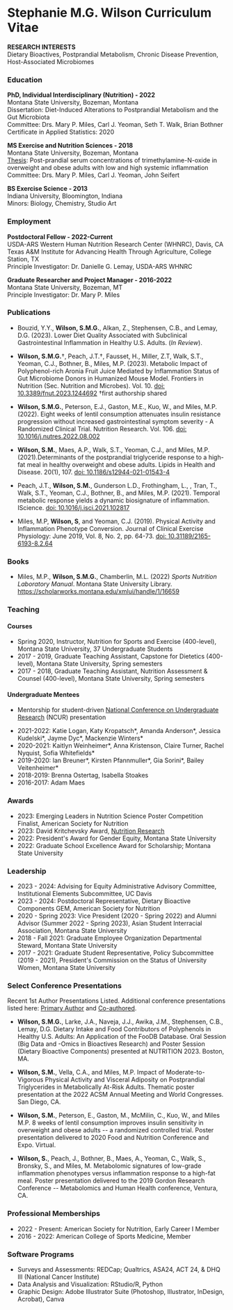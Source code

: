 # Stephanie M.G. Wilson Curriculum Vitae
**RESEARCH INTERESTS**\
Dietary Bioactives, Postprandial Metabolism, Chronic Disease Prevention, Host-Associated Microbiomes

### Education

**PhD, Individual Interdisciplinary (Nutrition) - 2022**\
Montana State University, Bozeman, Montana\
Dissertation: Diet-Induced Alterations to Postprandial Metabolism and the Gut Microbiota\
Committee: Drs. Mary P. Miles, Carl J. Yeoman, Seth T. Walk, Brian Bothner\
Certificate in Applied Statistics: 2020

**MS Exercise and Nutrition Sciences - 2018**\
Montana State University, Bozeman, Montana\
[Thesis](https://scholarworks.montana.edu/xmlui/handle/1/15111): Post-prandial serum concentrations of trimethylamine-N-oxide in overweight and obese adults with low and high systemic inflammation\
Committee: Drs. Mary P. Miles, Carl J. Yeoman, John Seifert

**BS Exercise Science - 2013**\
Indiana University, Bloomington, Indiana\
Minors: Biology, Chemistry, Studio Art

### Employment

**Postdoctoral Fellow - 2022-Current**\
USDA-ARS Western Human Nutrition Research Center (WHNRC), Davis, CA\
Texas A&M Institute for Advancing Health Through Agriculture, College Station, TX\
Principle Investigator: Dr. Danielle G. Lemay, USDA-ARS WHNRC

**Graduate Researcher and Project Manager - 2016-2022**\
Montana State University, Bozeman, MT\
Principle Investigator: Dr. Mary P. Miles

### Publications

-   Bouzid, Y.Y., **Wilson, S.M.G.**, Alkan, Z., Stephensen, C.B., and Lemay, D.G. (2023). Lower Diet Quality Associated with Subclinical Gastrointestinal Inflammation in Healthy U.S. Adults. (*In Review*).

-   **Wilson, S.M.G.**&dagger;, Peach, J.T.&dagger;, Fausset, H., Miller, Z.T, Walk, S.T., Yeoman, C.J., Bothner, B., Miles, M.P. (2023). Metabolic Impact of Polyphenol-rich Aronia Fruit Juice Mediated by Inflammation Status of Gut Microbiome Donors in Humanized Mouse Model. Frontiers in Nutrition (Sec. Nutrition and Microbes). Vol. 10. [doi:  10.3389/fnut.2023.1244692](https://doi.org/10.3389/fnut.2023.1244692) &dagger;first authorship shared
    
-   **Wilson, S.M.G.**, Peterson, E.J., Gaston, M.E., Kuo, W., and Miles, M.P. (2022). Eight weeks of lentil consumption attenuates insulin resistance progression without increased gastrointestinal symptom severity - A Randomized Clinical Trial. Nutrition Research. Vol. 106. [doi: 10.1016/j.nutres.2022.08.002](https://doi.org/10.1016/j.nutres.2022.08.002)

-   **Wilson, S.M.**, Maes, A.P., Walk, S.T., Yeoman, C.J., and Miles, M.P. (2021).Determinants of the postprandial triglyceride response to a high-fat meal in healthy overweight and obese adults. Lipids in Health and Disease. 20(1), 107. [doi: 10.1186/s12944-021-01543-4](https://lipidworld.biomedcentral.com/articles/10.1186/s12944-021-01543-4)

-   Peach, J.T., **Wilson, S.M.**, Gunderson L.D., Frothingham, L., , Tran, T., Walk, S.T., Yeoman, C.J., Bothner, B., and Miles, M.P. (2021). Temporal metabolic response yields a dynamic biosignature of inflammation. IScience. [doi: 10.1016/j.isci.2021.102817](https://linkinghub.elsevier.com/retrieve/pii/S2589004221007859)

-   Miles, M.P, **Wilson, S**, and Yeoman, C.J. (2019). Physical Activity and Inflammation Phenotype Conversion. Journal of Clinical Exercise Physiology: June 2019, Vol. 8, No. 2, pp. 64-73. [doi: 10.31189/2165-6193-8.2.64](https://meridian.allenpress.com/jcep/article/8/2/64/433899/Physical-Activity-and-Inflammation-Phenotype)

### Books

-   Miles, M.P., **Wilson, S.M.G.**, Chamberlin, M.L. (2022) *Sports Nutrition Laboratory Manual*. Montana State University Library. <https://scholarworks.montana.edu/xmlui/handle/1/16659>

### Teaching

#### Courses

-   Spring 2020, Instructor, Nutrition for Sports and Exercise (400-level), Montana State University, 37 Undergraduate Students
-   2017 - 2019, Graduate Teaching Assistant, Capstone for Dietetics (400-level), Montana State University, Spring semesters
-   2017 - 2018, Graduate Teaching Assistant, Nutrition Assessment & Counsel (400-level), Montana State University, Spring semesters

#### Undergraduate Mentees

* Mentorship for student-driven [National Conference on Undergraduate Research](https://www.cur.org/) (NCUR) presentation

-   2021-2022: Katie Logan, Katy Kropatsch\*, Amanda Anderson\*, Jessica Kudelski\*, Jayme Dyc\*, Mackenzie Winters\*
-   2020-2021: Kaitlyn Weinheimer\*, Anna Kristenson, Claire Turner, Rachel Nyquist, Sofia Whitefields\*
-   2019-2020: Ian Breuner\*, Kirsten Pfannmuller\*, Gia Sorini\*, Bailey Veitenheimer\*
-   2018-2019: Brenna Ostertag, Isabella Stoakes
-   2016-2017: Adam Maes

### Awards

-   2023: Emerging Leaders in Nutrition Science Poster Competition Finalist, American Society for Nutrition
-   2023: David Kritchevsky Award, [Nutrition Research](https://www.sciencedirect.com/journal/nutrition-research)
-   2022: President's Award for Gender Equity, Montana State University
-   2022: Graduate School Excellence Award for Scholarship; Montana State University

### Leadership

-   2023 - 2024: Advising for Equity Administrative Advisory Committee, Institutional Elements Subcommittee, UC Davis
-   2023 - 2024: Postdoctoral Representative, Dietary Bioactive Components GEM, American Society for Nutrition
-   2020 - Spring 2023: Vice President (2020 - Spring 2022) and Alumni Advisor (Summer 2022 - Spring 2023), Asian Student Interracial Association, Montana State University
-   2018 - Fall 2021: Graduate Employee Organization Departmental Steward, Montana State University
-   2017 - 2021: Graduate Student Representative, Policy Subcommittee (2019 - 2021), President's Commission on the Status of University Women, Montana State University

### Select Conference Presentations

Recent 1st Author Presentations Listed. Additional conference presentations listed here: [Primary Author](https://github.com/SWi1/SMG.Wilson/blob/main/ConferencePresentations_Primary.md) and [Co-authored](https://github.com/SWi1/SMG.Wilson/blob/main/ConferencePresentations_Coauthor.md).

-   **Wilson, S.M.G.**, Larke, J.A., Naveja, J.J., Awika, J.M., Stephensen, C.B., Lemay, D.G. Dietary Intake and Food Contributors of Polyphenols in Healthy U.S. Adults: An Application of the FooDB Database. Oral Session (Big Data and -Omics in Bioactives Research) and Poster Session (Dietary Bioactive Components) presented at NUTRITION 2023. Boston, MA.

-   **Wilson, S.M.**, Vella, C.A., and Miles, M.P. Impact of Moderate-to-Vigorous Physical Activity and Visceral Adiposity on Postprandial Triglycerides in Metabolically At-Risk Adults. Thematic poster presentation at the 2022 ACSM Annual Meeting and World Congresses. San Diego, CA.

-   **Wilson, S.M.**, Peterson, E., Gaston, M., McMilin, C., Kuo, W., and Miles M.P. 8 weeks of lentil consumption improves insulin sensitivity in overweight and obese adults -- a randomized controlled trial. Poster presentation delivered to 2020 Food and Nutrition Conference and Expo. Virtual.
  
-   **Wilson, S.**, Peach, J., Bothner, B., Maes, A., Yeoman, C., Walk, S., Bronsky, S., and Miles, M. Metabolomic signatures of low-grade inflammation phenotypes versus inflammation response to a high-fat meal. Poster presentation delivered to the 2019 Gordon Research Conference -- Metabolomics and Human Health conference, Ventura, CA.


### Professional Memberships

-   2022 - Present: American Society for Nutrition, Early Career I Member
-   2016 - 2022: American College of Sports Medicine, Member

### Software Programs

-   Surveys and Assessments: REDCap; Qualtrics, ASA24, ACT 24, & DHQ III (National Cancer Institute)
-   Data Analysis and Visualization: RStudio/R, Python
-   Graphic Design: Adobe Illustrator Suite (Photoshop, Illustrator, InDesign, Acrobat), Canva
